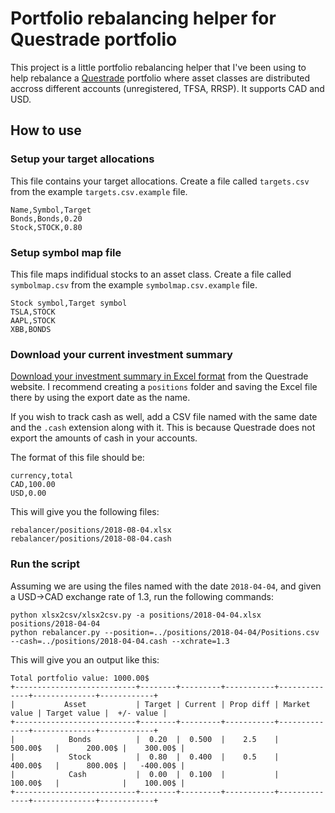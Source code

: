 # Portfolio rebalancing helper for Questrade portfolio

This project is a little portfolio rebalancing helper that I've been using to help rebalance a [Questrade](https://www.questrade.com) portfolio
where asset classes are distributed accross different accounts (unregistered, TFSA, RRSP). It supports CAD and USD.

## How to use

### Setup your target allocations

This file contains your target allocations. Create a file called `targets.csv` from the example `targets.csv.example` file.

```
Name,Symbol,Target
Bonds,Bonds,0.20
Stock,STOCK,0.80
```

### Setup symbol map file

This file maps indifidual stocks to an asset class. Create a file called `symbolmap.csv` from the example `symbolmap.csv.example` file.

```
Stock symbol,Target symbol
TSLA,STOCK
AAPL,STOCK
XBB,BONDS
```

### Download your current investment summary

[Download your investment summary in Excel format](http://help.questrade.com/how-to/portfolio-iq/custom-settings/exporting-data-to-excel#.W2X12FInbOQ)
from the Questrade website. I recommend creating a `positions` folder and saving the Excel file there by using the export date as the name.

If you wish to track cash as well, add a CSV file named with the same date and the `.cash` extension along with it. This is because Questrade
does not export the amounts of cash in your accounts.

The format of this file should be:

```
currency,total
CAD,100.00
USD,0.00
```

This will give you the following files:

```
rebalancer/positions/2018-08-04.xlsx
rebalancer/positions/2018-08-04.cash
```

### Run the script

Assuming we are using the files named with the date `2018-04-04`, and given a USD->CAD exchange rate of 1.3, run the following commands:

```
python xlsx2csv/xlsx2csv.py -a positions/2018-04-04.xlsx positions/2018-04-04
python rebalancer.py --position=../positions/2018-04-04/Positions.csv --cash=../positions/2018-04-04.cash --xchrate=1.3
```

This will give you an output like this:

```
Total portfolio value: 1000.00$
+---------------------------+--------+---------+-----------+--------------+--------------+------------+
|           Asset           | Target | Current | Prop diff | Market value | Target value |  +/- value |
+---------------------------+--------+---------+-----------+--------------+--------------+------------+
|            Bonds          |  0.20  |  0.500  |    2.5    |    500.00$   |      200.00$ |    300.00$ |
|            Stock          |  0.80  |  0.400  |    0.5    |    400.00$   |      800.00$ |   -400.00$ |
|            Cash           |  0.00  |  0.100  |           |    100.00$   |              |    100.00$ |
+---------------------------+--------+---------+-----------+--------------+--------------+------------+
```
